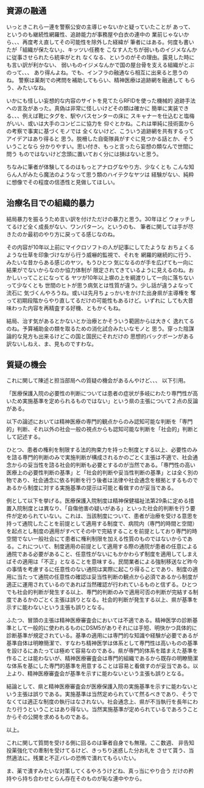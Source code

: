 ﻿## 資源の融通

いっときこれら一連を警察公安の主導じゃないかと疑っていたことが
あって、というのも継続性網羅性、追跡能力が事務屋や白衣の連中の
業前じゃないから、、、再度考え直してその可能性を除外した経緯が
筆者にはある。何度も書いたが「組織が保たない」、キッツい任務を
こなす人たちが弱いものイジメなんかに従事させられたら統率がとれ
なくなる、というのがその理由。露見した時にも言い訳が利かない、
弱いものイジメなんかで国の屋台骨を支える組織がとぶのって、、、
あり得んよね。でも、インフラの融通なら相互に出来ると思うのね。
警察は薬剤での拷問を補助してもらい、精神医療は追跡網を融通して
もらう、みたいなね。

いかにも怪しい妄想的な内容のサイトを見てたらRFIDを使った機械的
追跡手法への言及があった。真偽は非常に怪しいけどその類は確かに
簡単に実装できる、、、例えば靴にタグを、駅やバスセンターの床に
スキャナーを仕込むと塩梅がいい、或いは大手のコンビニに協力を
仰ぐとかね。これは単純に技術面からの考察で事実に基づくモノでは
全くないけど、こういう追跡網を共有するってアイデアはあり得ると
思う。脱柵した自衛隊員がすぐに見つかる話とか、そういうことなら
分かりやすい。思い付き、もっと言ったら妄想の類なんで世間に問う
ものではないけど念頭に置いておく分には損はないと思う。

ちなみに筆者が体験してるのはもっとアナログなやり方、少なくとも
こんな知らん人がみたら魔法のようなって思う類のハイテクなヤツは
経験がない、純粋に想像でその程度の信憑性と見做してほしい。


## 治療名目での組織的暴力

結局暴力を振るうため言い訳を付けただけの暴力と思う。30年ほど
ウォッチしてるけど全く成長がない、ワンパターン。というのも、
筆者に関しては手が尽きたのか最初のやり方に戻ってる感じなのね。

その内容が10年以上前にマイクロソフトの人が記事にしてたような
おちょくるような仕草を印象づけながら行う威嚇的監視で、それを
網羅的継続的に行う、みたいな昔からある感じのヤツ。もうひとつ
気になるのが手を広げても一向に結果がでないからなのか協力体制が
限定されてきているように見えるのね。おかしいってことになってる
ヤツが10年以上塀の上を綱渡りして一向に落ちないって少なくとも
世間のヒトが思う病気とは性質が違う。少し話が違うよなって流石に
気づくんやろうね。或いは先月ちょっかいをかけた出身県が主導権を
奪って初期段階からやり直してるだけの可能性もあるけど。いずれに
しても大昔味わった内容を再精査する好機、ともかくもね。

結局、治す気があるとかないとか治療とかそういう範囲からは大きく
逸れてるのね。予算補助金の類を取るための消化試合みたいなモノと
思う。穿った陰謀論的な見方も出来るけどこの国と国民にそれだけの
思想的バックボーンがある訳ないしねえ、ま、見ものですわな。


## 質疑の機会

これに関して陳述と担当部局への質疑の機会があるんやけど、、、
以下引用。

「医療保護入院の必要性の判断については患者の症状が多岐にわたり専門性が高いため実施基準を定められるものではない」という県の主張について２点の反論がある。

以下の論述においては精神医療の専門的観点からのみ認知可能な判断を「専門的」判断、それ以外の社会一般の視点からも認知可能な判断を「社会的」判断として記述する。

ひとつ、患者の権利を制限する法的拘束力を持った制度とする以上、必要性のみを諮る専門的判断のみで実施判断が構成されるかのごとく主張は不適で、社会通念からの妥当性を諮る社会的判断も必要とするのが当然である。「専門性の高い医療上の必要性判断の基準」と「社会的判断や妥当性判断の基準」とは全く別の物であり、社会通念に依る判断を行う後者は法律や社会通念を根拠とするものであるから制度に対する実施基準の提示は可能と看做すのが妥当である。

例として以下を挙げる。医療保護入院制度は精神保健福祉法第29条に定める措置入院制度とは異なり、「自傷他害の疑いがある」といった社会的判断を行う要件が定められていない。これは、当該制度について、患者が治療を受ける意思を持って通院したことを前提として適用する制度で、病院内（専門的時間と空間）を起点とし制度の適用がすべてその中で完結することを前提としており専門的時空間でない一般社会にて患者に権利制限を加える性質のものではないからである。これについて、制度適用の前提として適用する際の通院が患者の任意による通院である必要があること、任意性がないにもかかわらず制度を適用してしまえばその適用は「不正」となることを意味する。民間業者による強制移送など昨今の事情を考慮するに任意性のない通院は実際に起こり得ることであり、制度の適用に当たって通院の任意性の確認は妥当性判断の観点から必須であるから制度が適正に運用されているのであれば当然確認が行われているものと信ずる。ひとつでも社会的判断が発生する以上、専門的判断のみで適用可否の判断が完結する制度であるかのごとく主張は誤りとなる。社会的判断が発生する以上、県が基準を示すに能わないという主張も誤りとなる。

ふたつ、冒頭の主張は精神医療審査会においては不適である。精神医学の診断基準として一般的に使われるものにDSM5がありそれには手短、明快かつ具体的に診断基準が規定されている。基準の適用には専門的な知識や経験が必要であるが基準自体は明瞭簡潔で、すなわち精神医学は体系として専門性は高いものの基準を設けるにあたっては極めて容易なのである。県が専門的体系を踏まえた基準を作ることは能わないが、精神医療審査会は専門的組織であるから既存の明瞭簡潔な体系を基にした専門的基準を用意することは容易と看做すのが妥当である。以上より、精神医療審査会が基準を示すに能わないという主張も誤りとなる。

結論として、県と精神医療審査会が医療保護入院の実施基準を示すに能わないという主張は誤りである。実施基準は当然定められていて然るべきであり、そうでなくては適正な制度の執行はなされない。社会通念上、県が不当執行を長年にわたり行うということはあり得ない。当然実施基準が定められているであろうことからその公開を求めるものである。

以上。

これに関して質問を受ける側に回るのは筆者自身でも無理。ここ数週、
非告知投薬強化での牽制を受けてるけど、きっちり迷惑した分お礼を
させて貰う、当然適法に。残業と不正バレの恐怖で潰れてもらいたい。

ま、薬で潰すみたいな対策してくるやろうけどね、真っ当にやり合う
だけの矜持やら持ち合わせとらん存在そのものが恥な連中やから。
